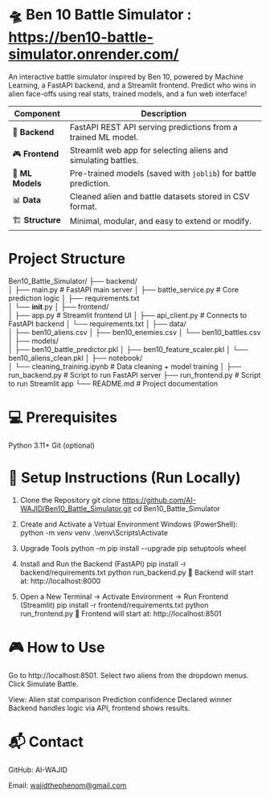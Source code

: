 # 🛸 Ben 10 Battle Simulator : https://ben10-battle-simulator.onrender.com/ 
An interactive battle simulator inspired by Ben 10, powered by Machine Learning, a FastAPI backend, and a Streamlit frontend.
Predict who wins in alien face-offs using real stats, trained models, and a fun web interface!

| Component        | Description                                                     |
| ---------------- | --------------------------------------------------------------- |
| 🔧 **Backend**   | FastAPI REST API serving predictions from a trained ML model.   |
| 🎮 **Frontend**  | Streamlit web app for selecting aliens and simulating battles.  |
| 🧠 **ML Models** | Pre-trained models (saved with `joblib`) for battle prediction. |
| 📊 **Data**      | Cleaned alien and battle datasets stored in CSV format.         |
| 🏗 **Structure** | Minimal, modular, and easy to extend or modify.                 |

# Project Structure
Ben10_Battle_Simulator/
├── backend/                 
│   ├── main.py                # FastAPI main server
│   ├── battle_service.py      # Core prediction logic
│   ├── requirements.txt       
│   └── __init__.py
│
├── frontend/                
│   ├── app.py                 # Streamlit frontend UI
│   ├── api_client.py          # Connects to FastAPI backend
│   └── requirements.txt
│
├── data/                     
│   ├── ben10_aliens.csv
│   ├── ben10_enemies.csv
│   └── ben10_battles.csv
│
├── models/                   
│   ├── ben10_battle_predictor.pkl
│   ├── ben10_feature_scaler.pkl
│   └── ben10_aliens_clean.pkl
│
├── notebook/                 
│   └── cleaning_training.ipynb  # Data cleaning + model training
│
├── run_backend.py            # Script to run FastAPI server
├── run_frontend.py           # Script to run Streamlit app
└── README.md                 # Project documentation


# 💻 Prerequisites
Python 3.11+
Git (optional)

# 🔧 Setup Instructions (Run Locally)

1. Clone the Repository
git clone https://github.com/AI-WAJID/Ben10_Battle_Simulator.git
cd Ben10_Battle_Simulator

2. Create and Activate a Virtual Environment
   Windows (PowerShell):
   python -m venv venv
   .\venv\Scripts\Activate
   
3. Upgrade Tools
   python -m pip install --upgrade pip setuptools wheel

4. Install and Run the Backend (FastAPI)
   pip install -r backend/requirements.txt
   python run_backend.py
   📍 Backend will start at: http://localhost:8000
5. Open a New Terminal → Activate Environment → Run Frontend (Streamlit)
   pip install -r frontend/requirements.txt
   python run_frontend.py
   📍 Frontend will start at: http://localhost:8501


# 🎮 How to Use
Go to http://localhost:8501.
Select two aliens from the dropdown menus.
Click Simulate Battle.

View:
Alien stat comparison
Prediction confidence
Declared winner
Backend handles logic via API, frontend shows results.

# 📬 Contact
GitHub: AI-WAJID

Email: wajidthephenom@gmail.com

